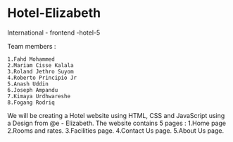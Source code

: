 # Hotel-Elizabeth
International - frontend -hotel-5

Team members :

    1.Fahd Mohammed
    2.Mariam Cisse Kalala
    3.Roland Jethro Suyom
    4.Roberto Principio Jr
    5.Anash Uddin
    6.Joseph Ampandu
    7.Kimaya Urdhwareshe
    8.Fogang Rodriq
   
We will be creating a Hotel website using HTML, CSS and JavaScript using  a Design from @e - Elizabeth.
The website contains 5 pages :
    1.Home page
    2.Rooms and rates.
    3.Facilities page.
    4.Contact Us page.
    5.About Us page.
